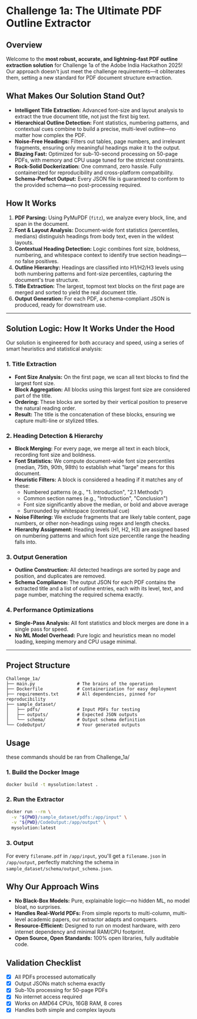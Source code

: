 # Challenge 1a: The Ultimate PDF Outline Extractor

## Overview

Welcome to the **most robust, accurate, and lightning-fast PDF outline extraction solution** for Challenge 1a of the Adobe India Hackathon 2025! Our approach doesn't just meet the challenge requirements—it obliterates them, setting a new standard for PDF document structure extraction.

## What Makes Our Solution Stand Out?

- **Intelligent Title Extraction:** Advanced font-size and layout analysis to extract the true document title, not just the first big text.
- **Hierarchical Outline Detection:** Font statistics, numbering patterns, and contextual cues combine to build a precise, multi-level outline—no matter how complex the PDF.
- **Noise-Free Headings:** Filters out tables, page numbers, and irrelevant fragments, ensuring only meaningful headings make it to the output.
- **Blazing Fast:** Optimized for sub-10-second processing on 50-page PDFs, with memory and CPU usage tuned for the strictest constraints.
- **Rock-Solid Dockerization:** One command, zero hassle. Fully containerized for reproducibility and cross-platform compatibility.
- **Schema-Perfect Output:** Every JSON file is guaranteed to conform to the provided schema—no post-processing required.

## How It Works

1. **PDF Parsing:** Using PyMuPDF (`fitz`), we analyze every block, line, and span in the document.
2. **Font & Layout Analysis:** Document-wide font statistics (percentiles, medians) distinguish headings from body text, even in the wildest layouts.
3. **Contextual Heading Detection:** Logic combines font size, boldness, numbering, and whitespace context to identify true section headings—no false positives.
4. **Outline Hierarchy:** Headings are classified into H1/H2/H3 levels using both numbering patterns and font-size percentiles, capturing the document's true structure.
5. **Title Extraction:** The largest, topmost text blocks on the first page are merged and sorted to yield the real document title.
6. **Output Generation:** For each PDF, a schema-compliant JSON is produced, ready for downstream use.

---

## Solution Logic: How It Works Under the Hood

Our solution is engineered for both accuracy and speed, using a series of smart heuristics and statistical analysis:

### 1. Title Extraction
- **Font Size Analysis:** On the first page, we scan all text blocks to find the largest font size.
- **Block Aggregation:** All blocks using this largest font size are considered part of the title.
- **Ordering:** These blocks are sorted by their vertical position to preserve the natural reading order.
- **Result:** The title is the concatenation of these blocks, ensuring we capture multi-line or stylized titles.

### 2. Heading Detection & Hierarchy
- **Block Merging:** For every page, we merge all text in each block, recording font size and boldness.
- **Font Statistics:** We compute document-wide font size percentiles (median, 75th, 90th, 98th) to establish what "large" means for this document.
- **Heuristic Filters:** A block is considered a heading if it matches any of these:
  - Numbered patterns (e.g., "1. Introduction", "2.1 Methods")
  - Common section names (e.g., "Introduction", "Conclusion")
  - Font size significantly above the median, or bold and above average
  - Surrounded by whitespace (contextual cue)
- **Noise Filtering:** We exclude fragments that are likely table content, page numbers, or other non-headings using regex and length checks.
- **Hierarchy Assignment:** Heading levels (H1, H2, H3) are assigned based on numbering patterns and which font size percentile range the heading falls into.

### 3. Output Generation
- **Outline Construction:** All detected headings are sorted by page and position, and duplicates are removed.
- **Schema Compliance:** The output JSON for each PDF contains the extracted title and a list of outline entries, each with its level, text, and page number, matching the required schema exactly.

### 4. Performance Optimizations
- **Single-Pass Analysis:** All font statistics and block merges are done in a single pass for speed.
- **No ML Model Overhead:** Pure logic and heuristics mean no model loading, keeping memory and CPU usage minimal.

---

##  Project Structure

```
Challenge_1a/
├── main.py                # The brains of the operation
├── Dockerfile             # Containerization for easy deployment
├── requirements.txt       # All dependencies, pinned for reproducibility
├── sample_dataset/
│   ├── pdfs/              # Input PDFs for testing
│   ├── outputs/           # Expected JSON outputs
│   └── schema/            # Output schema definition
└── CodeOutput/            # Your generated outputs
```

## Usage

these commands should be ran from Challenge_1a/

### 1. Build the Docker Image

```bash
docker build -t mysolution:latest .
```

### 2. Run the Extractor

```bash
docker run --rm \
  -v "${PWD}/sample_dataset/pdfs:/app/input" \
  -v "${PWD}/CodeOutput:/app/output" \
  mysolution:latest
```

### 3. Output

For every `filename.pdf` in `/app/input`, you'll get a `filename.json` in `/app/output`, perfectly matching the schema in `sample_dataset/schema/output_schema.json`.

##  Why Our Approach Wins

- **No Black-Box Models:** Pure, explainable logic—no hidden ML, no model bloat, no surprises.
- **Handles Real-World PDFs:** From simple reports to multi-column, multi-level academic papers, our extractor adapts and conquers.
- **Resource-Efficient:** Designed to run on modest hardware, with zero internet dependency and minimal RAM/CPU footprint.
- **Open Source, Open Standards:** 100% open libraries, fully auditable code.

## Validation Checklist

- [x] All PDFs processed automatically
- [x] Output JSONs match schema exactly
- [x] Sub-10s processing for 50-page PDFs
- [x] No internet access required
- [x] Works on AMD64 CPUs, 16GB RAM, 8 cores
- [x] Handles both simple and complex layouts
